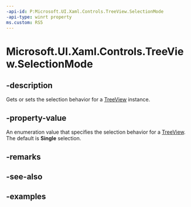 ```yaml
---
-api-id: P:Microsoft.UI.Xaml.Controls.TreeView.SelectionMode
-api-type: winrt property
ms.custom: RS5
---
```

<!-- Property syntax.
public TreeViewSelectionMode SelectionMode { get;  set; }
-->

# Microsoft.UI.Xaml.Controls.TreeView.SelectionMode


## -description

Gets or sets the selection behavior for a [TreeView](treeview.md) instance.


## -property-value

An enumeration value that specifies the selection behavior for a [TreeView](treeview.md). The default is **Single** selection.


## -remarks


## -see-also


## -examples


